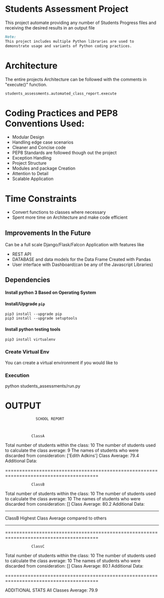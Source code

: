 # Students Assessment Project
This project automate providing any number of Students Progress files
and receiving the desired results in an output file

```markdown
Note:
This project includes multiple Python libraries are used to
demonstrate usage and variants of Python coding practices.
```
# Architecture
The entire projects Architecture can be followed with the comments in "execute()" function.

```markdown
students_assessments.automated_class_report.execute
```


# Coding Practices and PEP8 Conventions Used:
* Modular Design
* Handling edge case scenarios
* Cleaner and Concise code
* PEP8 Standards are followed though out the project
* Exception Handling
* Project Structure
* Modules and package Creation
* Attention to Detail
* Scalable Application

# Time Constraints

* Convert functions to classes where necessary
* Spent more time on Architecture and make code efficient

## Improvements In the Future
Can be a full scale Django/Flask/Falcon Application with features like
* REST API
* DATABASE and data models for the Data Frame Created with Pandas
* User interface with Dashboard(can be any of the Javascript Libraries)

## **Dependencies**
#### Install python 3 Based on Operating System

#### Install/Upgrade `pip`
```bash/cmd/powershell/IDE
pip3 install --upgrade pip
pip3 install --upgrade setuptools
```

#### Install python testing tools
```bash/cmd/powershell/IDE
pip3 install virtualenv
```

### Create Virtual Env
You can create a virtual environment if you would like to


### Execution
python students_assessments/run.py




# OUTPUT
                  SCHOOL REPORT



                ClassA
Total number of students within the class: 10
The number of students used to calculate the class average: 9
The names of students who were discarded from consideration: ['Edith Adkins']
Class Average: 79.4
Additional Data:




=======================================================================================

                ClassB
Total number of students within the class: 10
The number of students used to calculate the class average: 10
The names of students who were discarded from consideration: []
Class Average: 80.2
Additional Data:


*** 
ClassB Highest Class Average compared to others 
***



=======================================================================================

                ClassC
Total number of students within the class: 10
The number of students used to calculate the class average: 10
The names of students who were discarded from consideration: []
Class Average: 80.1
Additional Data:




=======================================================================================


   ADDITIONAL STATS
All Classes Average: 79.9
